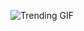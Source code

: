 
<!-- GIF_SECTION -->
![Trending GIF](https://media1.giphy.com/media/v1.Y2lkPThiYjIxNzcyMHV2bTQ1YmRqbzRvemZ4NWJyeDJzMzBoMndjN2F5ZWk5a2R6cTlrbCZlcD12MV9naWZzX3NlYXJjaCZjdD1n/gyoipv2u40ekqz89Rk/giphy.gif)
<!-- END_GIF_SECTION -->
